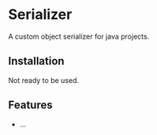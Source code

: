 # Serializer
A custom object serializer for java projects.

## Installation
Not ready to be used.

## Features
- ...
